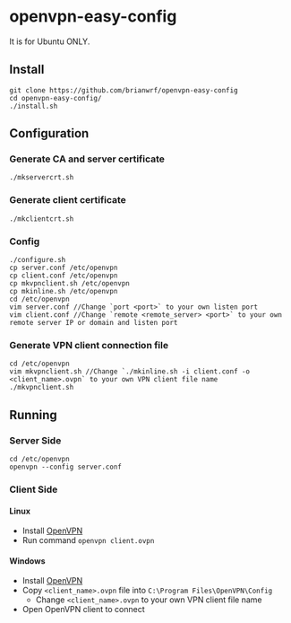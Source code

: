 # openvpn-easy-config
It is for Ubuntu ONLY.

## Install
```
git clone https://github.com/brianwrf/openvpn-easy-config
cd openvpn-easy-config/
./install.sh
```

## Configuration
### Generate CA and server certificate
```./mkservercrt.sh```

### Generate client certificate
```./mkclientcrt.sh```

### Config
```
./configure.sh
cp server.conf /etc/openvpn
cp client.conf /etc/openvpn
cp mkvpnclient.sh /etc/openvpn
cp mkinline.sh /etc/openvpn
cd /etc/openvpn
vim server.conf //Change `port <port>` to your own listen port
vim client.conf //Change `remote <remote_server> <port>` to your own remote server IP or domain and listen port
```
 
 ### Generate VPN client connection file
 ```
 cd /etc/openvpn
 vim mkvpnclient.sh //Change `./mkinline.sh -i client.conf -o <client_name>.ovpn` to your own VPN client file name
 ./mkvpnclient.sh
 ```
 
 ## Running
 ### Server Side
 ```
 cd /etc/openvpn
 openvpn --config server.conf
 ```
 
 ### Client Side
 #### Linux
 * Install [OpenVPN](https://openvpn.net/index.php/download/community-downloads.html)
 * Run command `openvpn client.ovpn`
 
 #### Windows
 * Install [OpenVPN](https://openvpn.net/index.php/download/community-downloads.html)
 * Copy `<client_name>.ovpn` file into `C:\Program Files\OpenVPN\Config`
   * Change `<client_name>.ovpn` to your own VPN client file name
 * Open OpenVPN client to connect

